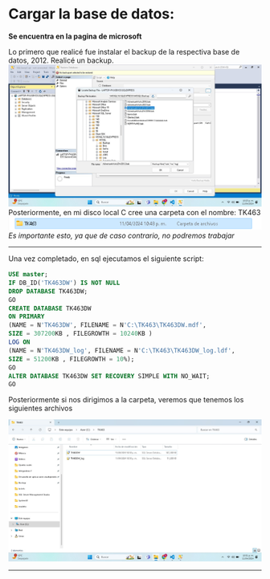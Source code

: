 # Cargar la base de datos:
**Se encuentra en la pagina de microsoft**

Lo primero que realicé fue instalar el backup de la respectiva base de datos, 2012. 
Realicé un backup.
![imagen](img1.jpeg)
Posteriormente, en mi disco local C cree una carpeta con el nombre: TK463
![imagen](carpeta.png)
*Es importante esto, ya que de caso contrario, no podremos trabajar*
***
Una vez completado, en sql ejecutamos el siguiente script:
 
```sql
USE master;
IF DB_ID('TK463DW') IS NOT NULL
DROP DATABASE TK463DW;
GO
CREATE DATABASE TK463DW
ON PRIMARY
(NAME = N'TK463DW', FILENAME = N'C:\TK463\TK463DW.mdf',
SIZE = 307200KB , FILEGROWTH = 10240KB )
LOG ON
(NAME = N'TK463DW_log', FILENAME = N'C:\TK463\TK463DW_log.ldf',
SIZE = 51200KB , FILEGROWTH = 10%);
GO
ALTER DATABASE TK463DW SET RECOVERY SIMPLE WITH NO_WAIT;
GO
```

Posteriormente si nos dirigimos a la carpeta, veremos que tenemos los siguientes archivos

![imagen](img2.jpeg)
***
